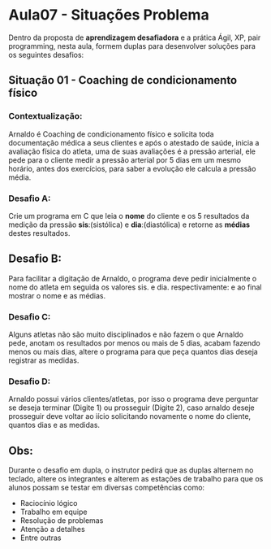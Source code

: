 # Aula07 - Situações Problema

Dentro da proposta de **aprendizagem desafiadora** e a prática Ágil, XP, pair programming, nesta aula, formem duplas para desenvolver soluções para os seguintes desafios:

## Situação 01 - Coaching de condicionamento físico
### Contextualização:
Arnaldo é Coaching de condicionamento físico e solicita toda documentação médica a seus clientes e após o atestado de saúde, inicia a avaliação física do atleta, uma de suas avaliações é a pressão arterial, ele pede para o cliente medir a pressão arterial por 5 dias em um mesmo horário, antes dos exercícios, para saber a evolução ele calcula a pressão média.

### Desafio A:
Crie um programa em C que leia o **nome** do cliente e os 5 resultados da medição da pressão **sis**:(sistólica) e **dia**:(diastólica) e retorne as **médias** destes resultados.

## Desafio B:
Para facilitar a digitação de Arnaldo, o programa deve pedir inicialmente o nome do atleta em seguida os valores sis. e dia. respectivamente: e ao final mostrar o nome e as médias.
### Desafio C:
Alguns atletas não são muito disciplinados e não fazem o que Arnaldo pede, anotam os resultados por menos ou mais de 5 dias, acabam fazendo menos ou mais dias, altere o programa para que peça quantos dias deseja registrar as medidas.

### Desafio D:
Arnaldo possui vários clientes/atletas, por isso o programa deve perguntar se deseja terminar (Digite 1) ou prosseguir (Digite 2), caso arnaldo deseje prosseguir deve voltar ao iício solicitando novamente o nome do cliente, quantos dias e as medidas.

## Obs:
Durante o desafio em dupla, o instrutor pedirá que as duplas alternem no teclado, altere os integrantes e alterem as estações de trabalho para que os alunos possam se testar em diversas competências como:
- Raciocínio lógico
- Trabalho em equipe
- Resolução de problemas
- Atenção a detalhes
- Entre outras